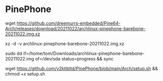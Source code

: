 # PinePhone

wget https://github.com/dreemurrs-embedded/Pine64-Arch/releases/download/20211022/archlinux-pinephone-barebone-20211022.img.xz

xz -d -v archlinux-pinephone-barebone-20211022.img.xz

sudo dd if=/home/tom/Downloads/archlinux-pinephone-barebone-20211022.img of=/dev/sda status=progress && sync

wget https://github.com/y2ktibltd/PinePhone/blob/main/Arch/setup.sh && chmod +x setup.sh

